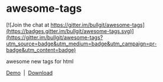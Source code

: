 awesome-tags
============

[![Join the chat at https://gitter.im/bullgit/awesome-tags](https://badges.gitter.im/bullgit/awesome-tags.svg)](https://gitter.im/bullgit/awesome-tags?utm_source=badge&utm_medium=badge&utm_campaign=pr-badge&utm_content=badge)

awesome new tags for html

[Demo](http://bullgit.github.io/awesome-tags/)  |  [Download](https://github.com/bullgit/awesome-tags/blob/master/awesometags.zip?raw=true)
